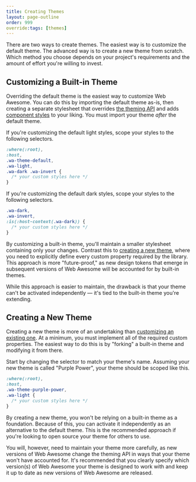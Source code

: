 ```yaml
---
title: Creating Themes
layout: page-outline
order: 999
override:tags: [themes]
---
```


There are two ways to create themes.
The easiest way is to customize the default theme.
The advanced way is to create a new theme from scratch.
Which method you choose depends on your project's requirements and the amount of effort you're willing to invest.

## Customizing a Built-in Theme

Overriding the default theme is the easiest way to customize Web Awesome.
You can do this by importing the default theme as-is, then creating a separate stylesheet that overrides [the theming API](/docs/customizing#design-tokens) and adds [component styles](/docs/customizing#css-parts) to your liking. You must import your theme _after_ the default theme.

If you're customizing the default light styles, scope your styles to the following selectors.

```css
:where(:root),
:host,
.wa-theme-default,
.wa-light,
.wa-dark .wa-invert {
  /* your custom styles here */
}
```

If you're customizing the default dark styles, scope your styles to the following selectors.

```css
.wa-dark,
.wa-invert,
:is(:host-context(.wa-dark)) {
  /* your custom styles here */
}
```

By customizing a built-in theme, you'll maintain a smaller stylesheet containing only your changes. Contrast this to [creating a new theme](#creating-a-new-theme), where you need to explicitly define every custom property required by the library. This approach is more "future-proof," as new design tokens that emerge in subsequent versions of Web Awesome will be accounted for by built-in themes.

While this approach is easier to maintain, the drawback is that your theme can't be activated independently — it's tied to the built-in theme you're extending.

## Creating a New Theme

Creating a new theme is more of an undertaking than [customizing an existing one](#customizing-a-built-in-theme). At a minimum, you must implement all of the required custom properties. The easiest way to do this is by "forking" a built-in theme and modifying it from there.

Start by changing the selector to match your theme's name. Assuming your new theme is called "Purple Power", your theme should be scoped like this.

```css
:where(:root),
:host,
.wa-theme-purple-power,
.wa-light {
  /* your custom styles here */
}
```

By creating a new theme, you won't be relying on a built-in theme as a foundation. Because of this, you can activate it independently as an alternative to the default theme. This is the recommended approach if you're looking to open source your theme for others to use.

You will, however, need to maintain your theme more carefully, as new versions of Web Awesome change the theming API in ways that your theme won't have accounted for. It's recommended that you clearly specify which version(s) of Web Awesome your theme is designed to work with and keep it up to date as new versions of Web Awesome are released.

